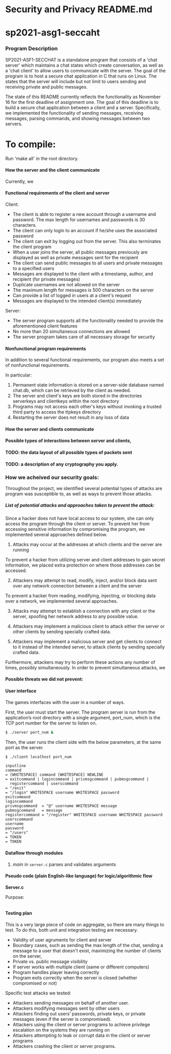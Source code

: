 # Security and Privacy README.md 
# sp2021-asg1-seccaht

### Program Description
SP2021-ASF1-SECCHAT is a standalone program that consists of a 'chat server' which maintains a chat states which create conversation, as well as a 'chat client' to allow users to communicate with the server. The goal of the program is to host a secure chat application in C that runs on Linux. The states that the server will include but not limit to users sending and receiving private and public messages. 

The state of this README currently reflects the functionality as November 16 for the first deadline of assignment one. The goal of this deadline is to build a secure chat application between a client and a server. Specifically, we implemented the functionality of sending messages, receiving messages, parsing commands, and showing messages between two servers. 

# To compile: 
Run 'make all' in the root directory. 

#### How the server and the client communicate
Currently, we 



#### Functional requirements of the client and server

Client:

- The client is able to register a new account through a username and password. The max length for usernames and passwords is 30 characters.
- The client can only login to an account if he/she uses the associated password
- The client can exit by logging out from the server. This also terminates the client program
- When a user joins the server, all public messages previously are displayed as well as private messages sent for the recipient
- The client can send public messages to all users and private messages to a specified users
- Messages are displayed to the client with a timestamp, author, and recipient (for private messages)
- Duplicate usernames are not allowed on the server
- The maximum length for messages is 500 characters on the server
- Can provide a list of logged in users at a client's request
- Messages are displayed to the intended client(s) immediately

Server:

- The server program supports all the functionality needed to provide the aforementioned client features
- No more than 20 simultaneous connections are allowed
- The server program takes care of all necessary storage for security

#### Nonfunctional program requirements

In addition to several functional requirements, our program also meets a set of nonfunctional requirements.  

In particular: 
1. Permanent state information is stored on a server-side database named chat.db, which can be retrieved by the client as needed. 
2. The server and client's keys are both stored in the directories serverkeys and clientkeys within the root directory
3. Programs may not access each other's keys without invoking a trusted third party to access the ttpkeys directory
4. Restarting the server does not result in any loss of data
#### How the server and clients communicate

#### Possible types of interactions between server and clients, 


#### TODO: the data layout of all possible types of packets sent

#### TODO: a description of any cryptography you apply. 

### How we acheived our security goals: 

Throughout the project, we identified several potential types of attacks are program was susceptible to, as well as ways to prevent those attacks. 

##### List of potential attacks and approaches taken to prevent the attack:  

Since a hacker does not have local access to our system, she can only access the program through the client or server. To prevent her from accessing sensitive information by compromising the program, we implemented several approaches defined below. 

1. Attacks may occur at the addresses at which clients and the server are running 

To prevent a hacker from utilizing server and client addresses to gain secret information, we placed extra protection on where those addresses can be accessed. 

2. Attackers may attempt to read, modify, inject, and/or block data sent over any network connection between a client and the server

To prevent a hacker from reading, modifying, injecting, or blocking data over a network, we implemented several approaches.

3. Attacks may attempt to establish a connection with any client or the server, spoofing her network address to any possible value.


4. Attackers may implement a malicious client to attack either the server or other clients by sending specially crafted data.

5. Attackers may implement a malicious server and get clients to connect to it instead of the intended server, to attack clients by sending specially crafted data.


Furthermore, attackers may try to perform these actions any number of times, possibly simultaneously. In order to prevent simultaneous attacks, we

#### Possible threats we did not prevent:

#### User interface

The games interfaces with the user in a number of ways.

First, the user must start the server. The program server is run from the application’s root directory with a single argument, port_num, which is the TCP port number for the server to listen on.

```bash
$ ./server port_num &
```

Then, the user runs the client side with the below parameters, at the same port as the server.

```bash
$ ./client localhost port_num
```

```c=
inputline
command
= [WHITESPACE] command [WHITESPACE] NEWLINE
= exitcommand | logincommand | privmsgcommand | pubmsgcommand |
  registercommand | userscommand
= "/exit"
= "/login" WHITESPACE username WHITESPACE password
exitcommand
logincommand
privmsgcommand  = "@" username WHITESPACE message
pubmsgcommand   = message
registercommand = "/register" WHITESPACE username WHITESPACE password
userscommand
username
password
= "/users"
= TOKEN
= TOKEN
```


#### Dataflow through modules

1. _main_ in `server.c` parses and validates arguments

#### Pseudo code (plain English-like language) for logic/algorithmic flow

**Server.c**

Purpose:

```c=

```

#### Testing plan

This is a very large piece of code on aggregate, so there are many things to test. To do this, both unit and integration testing are necessary.

- Validity of user agruments for client and server
- Boundary cases, such as sending the max length of the chat, sending a message to a user that doesn't exist, maximizing the number of clients on the server, 
- Private vs. public message visibility
- If server works with multiple client (same or different computers)
- Program handles player leaving correctly
- Program exits correctly when the server is closed (whether compromised or not)

Specific test attacks we tested: 
- Attackers sending messages on behalf of another user.
- Attackers modifying messages sent by other users
- Attackers finding out users’ passwords, private keys, or private messages (even if the server is compromised).
- Attackers using the client or server programs to achieve privilege escalation on the systems they are running on
- Attackers attempting to leak or corrupt data in the client or server programs
- Attackers crashing the client or server programs.
